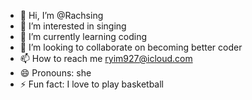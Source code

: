 - 👋 Hi, I’m @Rachsing
- 👀 I’m interested in singing 
- 🌱 I’m currently learning coding
- 💞️ I’m looking to collaborate on becoming better coder
- 📫 How to reach me ryim927@icloud.com
- 😄 Pronouns: she
- ⚡ Fun fact: I love to play basketball

<!---
Rachsing/Rachsing is a ✨ special ✨ repository because its `README.md` (this file) appears on your GitHub profile.
You can click the Preview link to take a look at your changes.
--->


